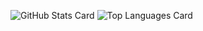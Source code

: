 ![GitHub Stats Card](https://github-readme-stats.vercel.app/api?username=k1105)
![Top Languages Card](https://github-readme-stats.vercel.app/api/top-langs/?username=k1105)
